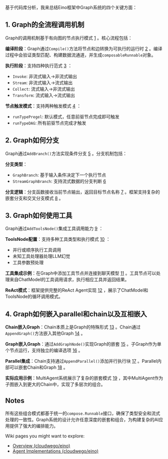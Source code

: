 基于代码库分析，我来总结Eino框架中Graph系统的四个关键方面：

## 1. Graph的全流程调用机制

Graph的调用机制基于有向图的节点执行模式 [1](#0-0) 。核心流程包括：

**编译阶段**：Graph通过`Compile()`方法将节点和边转换为可执行的运行时 [2](#0-1) 。编译过程中会验证类型匹配、构建数据流通道，并生成`composableRunnable`对象。

**执行阶段**：支持四种执行范式 [3](#0-2) ：
- `Invoke`: 非流式输入→非流式输出
- `Stream`: 非流式输入→流式输出  
- `Collect`: 流式输入→非流式输出
- `Transform`: 流式输入→流式输出

**节点触发模式**：支持两种触发模式 [4](#0-3) ：
- `runTypePregel`: 默认模式，任意前驱节点完成即可触发
- `runTypeDAG`: 所有前驱节点完成才触发

## 2. Graph如何分支

Graph通过`AddBranch()`方法实现条件分支 [5](#0-4) 。分支机制包括：

**分支类型**：
- `GraphBranch`: 基于输入条件决定下一个执行节点
- `StreamGraphBranch`: 支持流式数据的分支判断 [6](#0-5) 

**分支逻辑**：分支函数接收当前节点输出，返回目标节点名称 [7](#0-6) 。框架支持复杂的嵌套分支和交叉分支模式 [8](#0-7) 。

## 3. Graph如何使用工具

Graph通过`AddToolsNode()`集成工具调用能力 [9](#0-8) ：

**ToolsNode配置**：支持多种工具类型和执行模式 [10](#0-9) ：
- 并行或顺序执行工具调用
- 未知工具处理器处理LLM幻觉
- 工具参数预处理

**工具集成示例**：在Graph中添加工具节点并连接到聊天模型 [11](#0-10) 。工具节点可以处理来自ChatModel的工具调用请求，执行相应工具并返回结果。

**ReAct模式**：框架提供完整的ReAct Agent实现 [12](#0-11) ，展示了ChatModel和ToolsNode的循环调用模式。

## 4. Graph如何嵌入parallel和chain以及互相嵌入

**Chain嵌入Graph**：Chain本质上是Graph的特殊形式 [13](#0-12) 。Chain通过`AppendGraph()`方法嵌入其他Graph [14](#0-13) 。

**Graph嵌入Graph**：通过`AddGraphNode()`实现Graph的嵌套 [15](#0-14) 。子Graph作为单个节点运行，支持独立的编译选项 [16](#0-15) 。

**Parallel集成**：Chain支持通过`AppendParallel()`添加并行执行块 [17](#0-16) 。Parallel内部可以嵌套Chain和Graph [18](#0-17) 。

**实际应用示例**：MultiAgent系统展示了复杂的嵌套模式 [19](#0-18) ，其中MultiAgent作为子图嵌入到更大的Chain中，实现了多层次的组合。

## Notes

所有这些组合模式都基于统一的`compose.Runnable`接口，确保了类型安全和流式处理的一致性。Graph系统的设计允许任意深度的嵌套和组合，为构建复杂的AI应用提供了强大的编排能力。

Wiki pages you might want to explore:
- [Overview (cloudwego/eino)](/wiki/cloudwego/eino#1)
- [Agent Implementations (cloudwego/eino)](/wiki/cloudwego/eino#8)